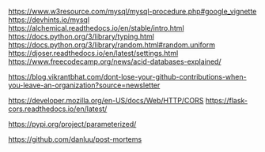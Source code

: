 <!-- sql -->
https://www.w3resource.com/mysql/mysql-procedure.php#google_vignette
https://devhints.io/mysql
https://alchemical.readthedocs.io/en/stable/intro.html
https://docs.python.org/3/library/typing.html
https://docs.python.org/3/library/random.html#random.uniform
https://djoser.readthedocs.io/en/latest/settings.html
https://www.freecodecamp.org/news/acid-databases-explained/



https://blog.vikrantbhat.com/dont-lose-your-github-contributions-when-you-leave-an-organization?source=newsletter
<!-- security -->
https://developer.mozilla.org/en-US/docs/Web/HTTP/CORS
https://flask-cors.readthedocs.io/en/latest/

<!-- test -->
https://pypi.org/project/parameterized/

<!-- availability -->
https://github.com/danluu/post-mortems